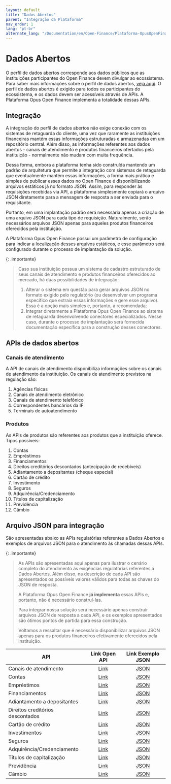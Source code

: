 ```yaml
---
layout: default
title: "Dados Abertos"
parent: "Integração da Plataforma"
nav_order: 1
lang: "pt-br"
alternate_lang: "/Documentation/en/Open-Finance/Plataforma-OpusOpenFinance/Integração/Dados_abertos/"
---
```


# Dados Abertos

O perfil de dados abertos corresponde aos dados públicos que as instituições participantes do Open Finance devem divulgar ao ecossistema. Para saber mais informações sobre o perfil de dados abertos, [veja aqui][Perfis-Open-Finance-Brasil].
O perfil de dados abertos é exigido para todos os participantes do ecossistema, e os dados devem ser acessíveis através de APIs. A Plataforma Opus Open Finance implementa a totalidade dessas APIs.

## Integração

A integração do perfil de dados abertos não exige conexão com os sistemas de retaguarda do cliente, uma vez que raramente as instituições financeiras mantém essas informações estruturadas e armazenadas em um repositório central. Além disso, as informações referentes aos dados abertos - canais de atendimento e produtos financeiros ofertados pela instituição - normalmente não mudam com muita frequência.

Dessa forma, embora a plataforma tenha sido construída mantendo um padrão de arquitetura que permite a integração com sistemas de retaguarda que eventualmente mantém essas informações, a forma mais prática e simples de publicar esses dados no Open FInance é disponibilizando arquivos estáticos já no formato JSON. Assim, para responder às requisições recebidas via API, a plataforma simplesmente copiará o arquivo JSON diretamente para a mensagem de resposta a ser enviada para o requisitante.

Portanto, em uma implantação padrão será necessária apenas a criação de uma arquivo JSON para cada tipo de requisição. Naturalmente, serão necessários arquivos JSON  apenas para aqueles produtos financeiros oferecidos pela instituição.

A Plataforma Opus Open Finance possui um parâmetro de configuração para indicar a localização desses arquivos estáticos, e esse parâmetro será configurado durante o processo de implantação da solução.

{: .importante}
>Caso sua instituição possua um sistema de cadastro estruturado de seus canais de atendimento e produtos financeiros oferecidos ao mercado, há duas possibilidades de integração:
>
>1. Alterar o sistema em questão para gerar arquivos JSON no formato exigido pelo regulatório (ou desenvolver um programa específico que extraia essas informações e gere esse arquivo). Essa é a opção mais simples e, portanto, a recomendada;
>2. Integrar diretamente a Plataforma Opus Open Finance ao sistema de retaguarda desenvolvendo conectores especializados. Nesse caso, durante o processo de implantação será fornecida documentação específica para a construção desses conectores.

## APIs de dados abertos

### Canais de atendimento

A API de canais de atendimento disponibiliza informações sobre os canais de atendimento da instituição. Os canais de atendimento previstos na regulação são:

1. Agências físicas
2. Canais de atendimento eletrônico
3. Canais de atendimento telefônico
4. Correspondentes bancários da IF
5. Terminais de autoatendimento

### Produtos

As APIs de produtos são referentes aos produtos que a instituição oferece. Tipos possíveis:

1. Contas
2. Empréstimos
3. Financiamentos
4. Direitos creditórios descontados (antecipação de recebíveis)
5. Adiantamento a depositantes (cheque especial)
6. Cartão de crédito
7. Investimento
8. Seguros
9. Adquirência/Credenciamento
10. Títulos de capitalização
11. Previdência
12. Câmbio

## Arquivo JSON para integração

São apresentadas abaixo as APIs regulatórias referentes a Dados Abertos e exemplos de arquivos JSON para o atendimento às chamadas dessas APIs.

{: .importante}
>As APIs são apresentadas aqui apenas para ilustrar o cenário completo do atendimento às exigências regulatórias referentes a Dados Abertos. Além disso, na descrição de cada API são apresentados os possíveis valores válidos para todas as chaves do JSON de resposta.
>
>A Plataforma Opus Open Finance **já implementa** essas APIs e, portanto, não é necessário construí-las.
>
>Para integrar nossa solução será necessário apenas construir arquivos JSON de resposta a cada API, e os exemplos apresentados são ótimos pontos de partida para essa construção.
>
>Voltamos a ressaltar que é necessário disponibilizar arquivos JSON apenas para os produtos financeiros efetivamente oferecidos pela instituição.

|API                               |Link Open API          |Link Exemplo JSON           |
|----------------------------------|:---------------------:|:--------------------------:|
|Canais de atendimento             |[Link][Channels]       |[JSON][Channels-JSON]       |
|Contas                            |[Link][Accounts]       |[JSON][Accounts-JSON]       |
|Empréstimos                       |[Link][Loans]          |[JSON][Loans-JSON]          |
|Financiamentos                    |[Link][Financings]     |[JSON][Financings-JSON]     |
|Adiantamento a depositantes       |[Link][Unarranged]     |[JSON][Unarranged-JSON]     |
|Direitos creditórios descontados  |[Link][Inv-financings] |[JSON][Inv-financings-JSON] |
|Cartão de crédito                 |[Link][CreditCard]     |[JSON][CreditCard-JSON]     |
|Investimentos                     |[Link][Investments]    |[JSON][Investments-JSON]    |
|Seguros                           |[Link][Insurance]      |[JSON][Insurance-JSON]      |
|Adquirência/Credenciamento        |[Link][Acquiring]      |[JSON][Acquiring-JSON]      |
|Títulos de capitalização          |[Link][Capitalization] |[JSON][Capitalization-JSON] |
|Previdência                       |[Link][Pension]        |[JSON][Pension-JSON]        |
|Câmbio                            |[Link][Exchange]       |[JSON][Exchange-JSON]       |

[Acquiring]: ../../../../swagger-ui/index.html?api=open-data-acquiring.html
[Accounts]: ../../../../swagger-ui/index.html?api=open-data-accounts.html
[Capitalization]: ../../../../swagger-ui/index.html?api=open-data-capitalization.html
[Channels]: ../../../../swagger-ui/index.html?api=open-data-channels.html
[CreditCard]: ../../../../swagger-ui/index.html?api=open-data-credit-cards.html
[Exchange]: ../../../../swagger-ui/index.html?api=open-data-exchange.html
[Financings]: ../../../../swagger-ui/index.html?api=open-data-financings.html
[Insurance]: ../../../../swagger-ui/index.html?api=open-data-insurance.html
[Investments]: ../../../../swagger-ui/index.html?api=open-data-investments.html
[Inv-financings]: ../../../../swagger-ui/index.html?api=open-data-invoice-financings.html
[Loans]: ../../../../swagger-ui/index.html?api=open-data-loans.html
[Pension]: ../../../../swagger-ui/index.html?api=open-data-pension.html
[Unarranged]: ../../../../swagger-ui/index.html?api=open-data-unarranged.html

[Channels-JSON]: ../apis-dados-abertos/DadosAbertos-Channels
[Accounts-JSON]: ../apis-dados-abertos/DadosAbertos-Accounts
[Loans-JSON]: ../apis-dados-abertos/DadosAbertos-Loans
[Financings-JSON]: ../apis-dados-abertos/DadosAbertos-Financings
[Unarranged-JSON]: ../apis-dados-abertos/DadosAbertos-Unarranged
[Inv-financings-JSON]: ../apis-dados-abertos/DadosAbertos-Invoice
[CreditCard-JSON]: ../apis-dados-abertos/DadosAbertos-CreditCard
[Investments-JSON]: ../apis-dados-abertos/DadosAbertos-Investments
[Insurance-JSON]: ../apis-dados-abertos/DadosAbertos-Insurance
[Acquiring-JSON]: ../apis-dados-abertos/DadosAbertos-Acquiring
[Capitalization-JSON]: ../apis-dados-abertos/DadosAbertos-Capitalization
[Pension-JSON]: ../apis-dados-abertos/DadosAbertos-Pension
[Exchange-JSON]: ../apis-dados-abertos/DadosAbertos-Exchange

[Perfis-Open-Finance-Brasil]: ../../Open-Finance-Brasil/PerfisOFB/Dados-abertos.html
